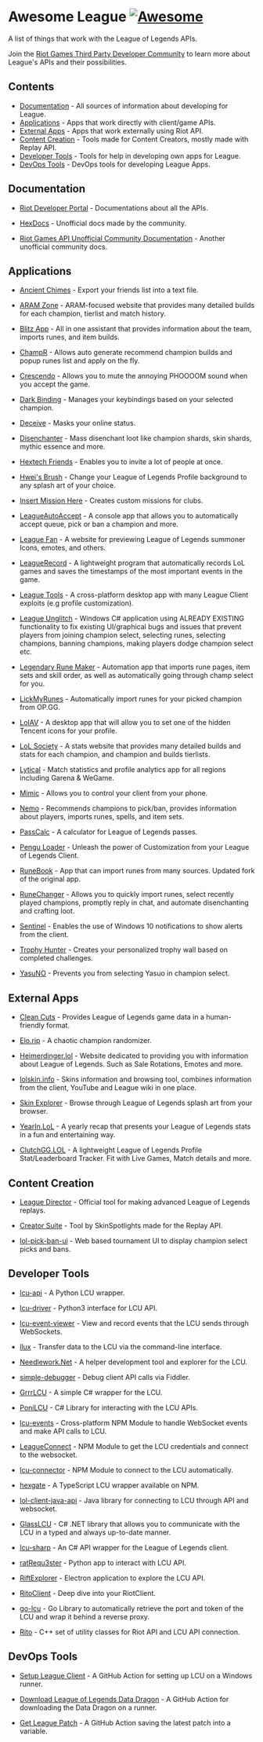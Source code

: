 # Awesome League [![Awesome](https://awesome.re/badge-flat.svg)](https://github.com/sindresorhus/awesome)

A list of things that work with the League of Legends APIs.

Join the [Riot Games Third Party Developer Community](https://discordapp.com/invite/riotgamesdevrel) to learn more about League's APIs and their possibilities.

## Contents

- [Documentation](#documentation) - All sources of information about developing for League.
- [Applications](#applications) - Apps that work directly with client/game APIs.
- [External Apps](#external-apps) - Apps that work externally using Riot API.
- [Content Creation](#content-creation) - Tools made for Content Creators, mostly made with Replay API.
- [Developer Tools](#developer-tools) - Tools for help in developing own apps for League.
- [DevOps Tools](#devops-tools) - DevOps tools for developing League Apps.

## Documentation

- [Riot Developer Portal](https://developer.riotgames.com/docs/lol) - Documentations about all the APIs.

- [HexDocs](https://hextechdocs.dev/) - Unofficial docs made by the community.

- [Riot Games API Unofficial Community Documentation](https://riot-api-libraries.readthedocs.io/en/latest/) - Another unofficial community docs.

## Applications

- [Ancient Chimes](https://github.com/ulgg/ancient-chimes) - Export your friends list into a text file.

- [ARAM Zone](https://aram.zone/) - ARAM-focused website that provides many detailed builds for each champion, tierlist and match history.

- [Blitz App](https://blitz.gg/) - All in one assistant that provides information about the team, imports runes, and item builds.

- [ChampR](https://github.com/cangzhang/champ-r) - Allows auto generate recommend champion builds and popup runes list and apply on the fly.

- [Crescendo](https://github.com/molenzwiebel/crescendo) - Allows you to mute the annoying PHOOOOM sound when you accept the game.

- [Dark Binding](https://github.com/s-coimbra21/dark-binding-gui) - Manages your keybindings based on your selected champion.

- [Deceive](https://github.com/molenzwiebel/Deceive) - Masks your online status.

- [Disenchanter](https://github.com/marvinscham/disenchanter) - Mass disenchant loot like champion shards, skin shards, mythic essence and more.

- [Hextech Friends](https://hextechfriends.github.io/) - Enables you to invite a lot of people at once.

- [Hwei's Brush](https://github.com/rico-vz/Hweis-Brush) - Change your League of Legends Profile background to any splash art of your choice.

- [Insert Mission Here](https://github.com/Earleking/2018-Riot-API-Challenge) - Creates custom missions for clubs.

- [LeagueAutoAccept](https://github.com/sweetriverfish/LeagueAutoAccept) - A console app that allows you to automatically accept queue, pick or ban a champion and more.
- [League Fan](https://github.com/league-fan/league-fan.github.io) - A website for previewing League of Legends summoner Icons, emotes, and others.

- [LeagueRecord](https://github.com/FFFFFFFXXXXXXX/league_record) - A lightweight program that automatically records LoL games and saves the timestamps of the most important events in the game.

- [League Tools](https://github.com/7rebux/league-tools) - A cross-platform desktop app with many League Client exploits (e.g profile customization).

- [League Unglitch](https://github.com/MaciejGorczyca/League-Unglitch) - Windows C# application using ALREADY EXISTING functionality to fix existing UI/graphical bugs and issues that prevent players from joining champion select, selecting runes, selecting champions, banning champions, making players dodge champion select etc.

- [Legendary Rune Maker](https://github.com/pipe01/legendary-rune-maker) - Automation app that imports rune pages, item sets and skill order, as well as automatically going through champ select for you.

- [LickMyRunes](https://github.com/Ponita0/LickMyRunes) - Automatically import runes for your picked champion from OP.GG.

- [LolAV](https://github.com/PixelHir/lolav) - A desktop app that will allow you to set one of the hidden Tencent icons for your profile.

- [LoL Society](https://lolsociety.com/) - A stats website that provides many detailed builds and stats for each champion, and champion and builds tierlists.

- [Lytical](https://github.com/LyticalApp/Lytical) - Match statistics and profile analytics app for all regions including Garena & WeGame.

- [Mimic](http://mimic.molenzwiebel.xyz/) - Allows you to control your client from your phone.

- [Nemo](https://nemo.gg/) - Recommends champions to pick/ban, provides information about players, imports runes, spells, and item sets.

- [PassCalc](https://github.com/Fumi24/PassCalc) - A calculator for League of Legends passes.

- [Pengu Loader](https://pengu.lol/) - Unleash the power of Customization from your League of Legends Client.

- [RuneBook](https://github.com/Soundofdarkness/RuneBook) - App that can import runes from many sources. Updated fork of the original app.

- [RuneChanger](https://github.com/stirante/RuneChanger) - Allows you to quickly import runes, select recently played champions, promptly reply in chat, and automate disenchanting and crafting loot.

- [Sentinel](https://github.com/molenzwiebel/Sentinel) - Enables the use of Windows 10 notifications to show alerts from the client.

- [Trophy Hunter](https://github.com/TiFu/riot-api-challenge-2018) - Creates your personalized trophy wall based on completed challenges.

- [YasuNO](https://github.com/pseudonym117/YasuNO) - Prevents you from selecting Yasuo in champion select.

## External Apps

- [Clean Cuts](https://blossomishymae.github.io/clean-cuts/) - Provides League of Legends game data in a human-friendly format.

- [Elo.rip](https://elo.rip/) - A chaotic champion randomizer.

- [Heimerdinger.lol](https://heimerdinger.lol/) - Website dedicated to providing you with information about League of Legends. Such as Sale Rotations, Emotes and more.

- [lolskin.info](https://lolskin.info) - Skins information and browsing tool, combines information from the client, YouTube and League wiki in one place.

- [Skin Explorer](https://www.skinexplorer.lol) - Browse through League of Legends splash art from your browser.

- [YearIn.LoL](https://yearin.lol) - A yearly recap that presents your League of Legends stats in a fun and entertaining way.

- [ClutchGG.LOL](https://clutchgg.lol) - A lightweight League of Legends Profile Stat/Leaderboard Tracker. Fit with Live Games, Match details and more.

## Content Creation

- [League Director](https://github.com/RiotGames/leaguedirector) - Official tool for making advanced League of Legends replays.

- [Creator Suite](https://github.com/SkinSpotlights/CreatorSuite-ReplayAPI) - Tool by SkinSpotlights made for the Replay API.

- [lol-pick-ban-ui](https://github.com/RCVolus/lol-pick-ban-ui) - Web based tournament UI to display champion select picks and bans.

## Developer Tools

- [lcu-api](https://github.com/jjmaldonis/lcu-api) - A Python LCU wrapper.

- [lcu-driver](https://github.com/sousa-andre/lcu-driver) - Python3 interface for LCU API.

- [lcu-event-viewer](https://github.com/pipe01/lcu-event-viewer) - View and record events that the LCU sends through WebSockets.

- [llux](https://github.com/BlossomiShymae/llux) - Transfer data to the LCU via the command-line interface.

- [Needlework.Net](https://github.com/BlossomiShymae/Needlework.Net) - A helper development tool and explorer for the LCU.

- [simple-debugger](https://github.com/dragitz/simple-debugger) - Debug client API calls via Fiddler.

- [GrrrLCU](https://github.com/BlossomiShymae/GrrrLCU) - A simple C# wrapper for the LCU.

- [PoniLCU](https://github.com/Ponita0/PoniLCU) - C# Library for interacting with the LCU APIs.

- [lcu-events](https://github.com/Sunney-X/lcu-events) - Cross-platform NPM Module to handle WebSocket events and make API calls to LCU.

- [LeagueConnect](https://github.com/supergrecko/league-connect) - NPM Module to get the LCU credentials and connect to the websocket.

- [lcu-connector](https://github.com/Pupix/lcu-connector) - NPM Module to connect to the LCU automatically.

- [hexgate](https://github.com/cuppachino/hexgate) - A TypeScript LCU wrapper available on NPM.

- [lol-client-java-api](https://github.com/stirante/lol-client-java-api) - Java library for connecting to LCU through API and websocket.

- [GlassLCU](https://github.com/pipe01/GlassLCU) - C# .NET library that allows you to communicate with the LCU in a typed and always up-to-date manner.

- [lcu-sharp](https://github.com/bryanhitc/lcu-sharp) - An C# API wrapper for the League of Legends client.

- [ratRequ3ster](https://github.com/akira-trinity/ratRequ3ster) - Python app to interact with LCU API.

- [RiftExplorer](https://github.com/Pupix/rift-explorer) - Electron application to explore the LCU API.

- [RitoClient](https://github.com/nomi-san/RitoClient) - Deep dive into your RiotClient.

- [go-lcu](https://github.com/ImOlli/go-lcu) - Go Library to automatically retrieve the port and token of the LCU and wrap it behind a reverse proxy.

- [Rito](https://github.com/bartekprtc/rito) - C++ set of utility classes for Riot API and LCU API connection.

## DevOps Tools

- [Setup League Client](https://github.com/marketplace/actions/setup-league-client) - A GitHub Action for setting up LCU on a Windows runner.

- [Download League of Legends Data Dragon](https://github.com/marketplace/actions/download-league-of-legends-data-dragon) - A GitHub Action for downloading the Data Dragon on a runner.

- [Get League Patch](https://github.com/marvinscham/get-league-patch) - A GitHub Action saving the latest patch into a variable.

